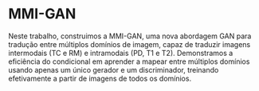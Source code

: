 # MMI-GAN

Neste trabalho, construimos a MMI-GAN, uma nova abordagem GAN para tradução entre múltiplos domínios de imagem, capaz de traduzir imagens intermodais (TC e RM) e intramodais (PD, T1 e T2). Demonstramos a eficiência do condicional em aprender a mapear entre múltiplos domínios usando apenas um único gerador e um discriminador, treinando efetivamente a partir de imagens de todos os domínios.
